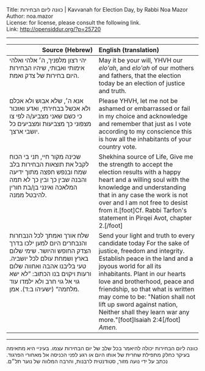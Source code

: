 <html>
<head></head>
<body>
Title: כוונה ליום הבחירות | Kavvanah for Election Day, by Rabbi Noa Mazor<br />
Author: noa.mazor<br />
License: for license, please consult the following link.<br />
Link: <a href="http://opensiddur.org/?p=25720">http://opensiddur.org/?p=25720</a>
<p />
<hr />

<table style="margin-left: auto;margin-right: auto;" class="draggable">
<thead><tr><th id="x" style="text-align: right;">Source (Hebrew)</th><th style="text-align: left;">English (translation)</th></tr></thead>
<tbody>
<tr><td style="vertical-align:top;" width="46%">
<div class="liturgy"><span lang="he">
יהי רצון מלפניך, 
ה׳ אלהי ואלהי אימותי ואבותי, 
שיהיו הבחירות היום בחירות של צדק ואמת. 
</span></div>
</td>
 
<td style="vertical-align:top;" width="53%">
<div class="english">
May it be your will,
YHVH our <em>elo'ah</em>, and <em>elo'ah</em> of our mothers and fathers,
that the election today be an election of justice and truth.
</div>
</td></tr>


<tr><td style="vertical-align:top;" width="46%">
<div class="liturgy"><span lang="he">
אנא ה׳, 
שלא אבוש ולא אכלם ולא אכשל בבחירתי, 
ואדע ואזכור כי כשם שאני מצביע/ה לפי צו מצפוני 
כך מצביעות ומצביעים כל יושבי ארצך. 
</span></div>
</td>
 
<td style="vertical-align:top;" width="53%">
<div class="english">
Please YHVH,
let me not be ashamed or embarrassed or fail in my choice
and acknowledge and remember that just as I vote according to my conscience
this is how all the inhabitants of your country vote.
</div>
</td></tr>


<tr><td style="vertical-align:top;" width="46%">
<div class="liturgy"><span lang="he">
שכינה מקור חיי, 
תני בי הכוח לקבל את תוצאות הבחירות 
בלב שמח ובנפש חפצה 
מתוך ידיעה והבנה 
שבין כך ובין כך לא תמה המלאכה 
ואינני בן/בת חורין להיבטל ממנה. 
</span></div>
</td>
 
<td style="vertical-align:top;" width="53%">
<div class="english">
Shekhina source of Life,
Give me the strength to accept the election results
with a happy heart and a willing soul 
with the knowledge and understanding 
that in any case the work is not over 
and I am not free to desist from it.[foot]Cf. Rabbi Tarfon's statement in Pirqei Avot, chapter 2.[/foot]
</div>
</td></tr>


<tr><td style="vertical-align:top;" width="46%">
<div class="liturgy"><span lang="he">
שלח אורך ואמתך לכל הנבחרות והנבחרים היום 
למען ילכו בדרך הצדק החופש והיושר. 
שימי שלום בארץ ושמחת עולם לכל יושביה. 
טעי בליבנו אהבה ואחווה שלום ורעות 
ויקוים בנו הכתוב: 
”לא ישא גוי אל גוי חרב 
ולא ילמדו עוד מלחמה“ <span class="citation">(ישעיהו ב:ד)</span>.
אמן. 
</span></div>
</td>
 
<td style="vertical-align:top;" width="53%">
<div class="english">
Send your light and truth to every candidate today
For the sake of justice, freedom and integrity.
Establish peace in the land and a joyous world for all its inhabitants.
Plant in our hearts love and brotherhood, peace and friendship, 
so that what is written may come to be:
"Nation shall not lift up sword against nation, 
Neither shall they learn war any more."[foot]Isaiah 2:4[/foot]
<em>Amen.</em>
</div>
</td></tr>
</tbody></table>

<hr />

<div class="hebrew">כוונה ליום הבחירות יכולה להיאמר בכל שלב של יום הבחירות עצמו. בעיניי היא מתאימה בעיקר כחלק מתפילת שחרית של אותו היום או רגע לפני הכניסה אל מאחורי הפרגוד. נכתב על ידי נועה מזור, סטודנטית לרבנות, והרבה המלווה של נוער תל״ם.‏</div>
</body>
</html>